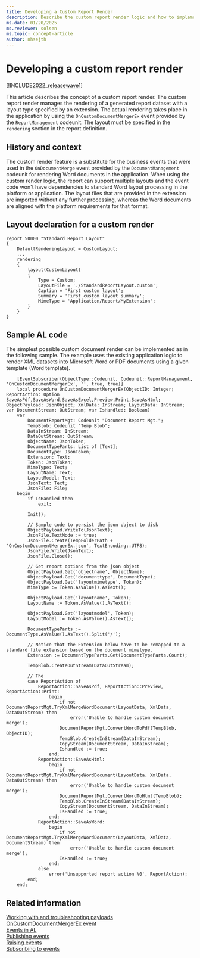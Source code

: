 ```yaml
---
title: Developing a Custom Report Render
description: Describe the custom report render logic and how to implement it in AL code.
ms.date: 01/20/2025
ms.reviewer: solsen
ms.topic: concept-article
author: nhsejth
---
```


# Developing a custom report render

[!INCLUDE[2022_releasewave1](../includes/2022_releasewave1.md)]

This article describes the concept of a custom report render. The custom report render manages the rendering of a generated report dataset with a layout type specified by an extension. The actual rendering takes place in the application by using the `OnCustomDocumentMergerEx` event provided by the `ReportManagement` codeunit. The layout must be specified in the `rendering` section in the report definition.

## History and context

The custom render feature is a substitute for the business events that were used in the `OnDocumentMerge` event provided by the `DocumentManagement` codeunit for rendering Word documents in the application. When using the custom render logic, the report can support multiple layouts and the event code won't have dependencies to standard Word layout processing in the platform or application. The layout files that are provided in the extension are imported without any further processing, whereas the Word documents are aligned with the platform requirements for that format.

## Layout declaration for a custom render

```al
report 50000 "Standard Report Layout"
{
    DefaultRenderingLayout = CustomLayout;
    ...
    rendering
    {
        layout(CustomLayout)
        {
            Type = Custom;
            LayoutFile = './StandardReportLayout.custom';
            Caption = 'First custom layout';
            Summary = 'First custom layout summary';
            MimeType = 'Application/Report/MyExtension';
        }
    }
}
```

## Sample AL code

The simplest possible custom document render can be implemented as in the following sample. The example uses the existing application logic to render XML datasets into Microsoft Word or PDF documents using a given template (Word template).

```al
    [EventSubscriber(ObjectType::Codeunit, Codeunit::ReportManagement, 'OnCustomDocumentMergerEx', '', true, true)]
    local procedure OnCustomDocumentMergerEx(ObjectID: Integer; ReportAction: Option SaveAsPdf,SaveAsWord,SaveAsExcel,Preview,Print,SaveAsHtml; ObjectPayload: JsonObject; XmlData: InStream; LayoutData: InStream; var DocumentStream: OutStream; var IsHandled: Boolean)
    var
        DocumentReportMgt: Codeunit "Document Report Mgt.";
        TempBlob: Codeunit "Temp Blob";
        DataInStream: InStream;
        DataOutStream: OutStream;
        ObjectName: JsonToken;
        DocumentTypeParts: List of [Text];
        DocumentType: JsonToken;
        Extension: Text;
        Token: JsonToken;
        MimeType: Text;
        LayoutName: Text;
        LayoutModel: Text;
        JsonText: Text;
        JsonFile: File;
    begin        
        if IsHandled then
            exit;

        Init();

        // Sample code to persist the json object to disk
        ObjectPayload.WriteTo(JsonText);
        JsonFile.TextMode := true;
        JsonFile.Create(TempFolderPath + 'OnCustomDocumentMergerEx.json', TextEncoding::UTF8);
        JsonFile.Write(JsonText);
        JsonFile.Close();

        // Get report options from the json object
        ObjectPayload.Get('objectname', ObjectName);
        ObjectPayload.Get('documenttype', DocumentType);
        ObjectPayload.Get('layoutmimetype', Token);
        MimeType := Token.AsValue().AsText();

        ObjectPayload.Get('layoutname', Token);
        LayoutName := Token.AsValue().AsText();

        ObjectPayload.Get('layoutmodel', Token);
        LayoutModel := Token.AsValue().AsText();

        DocumentTypeParts := DocumentType.AsValue().AsText().Split('/');
        
        // Notice that the Extension below have to be remapped to a standard file extension based on the document mimetype.
        Extension := DocumentTypeParts.Get(DocumentTypeParts.Count);

        TempBlob.CreateOutStream(DataOutStream);

        // The 
        case ReportAction of
            ReportAction::SaveAsPdf, ReportAction::Preview, ReportAction::Print:
                begin
                    if not DocumentReportMgt.TryXmlMergeWordDocument(LayoutData, XmlData, DataOutStream) then
                        error('Unable to handle custom document merge');
                    DocumentReportMgt.ConvertWordToPdf(TempBlob, ObjectID);
                    TempBlob.CreateInStream(DataInStream);
                    CopyStream(DocumentStream, DataInStream);
                    IsHandled := true;
                end;
            ReportAction::SaveAsHtml:
                begin
                    if not DocumentReportMgt.TryXmlMergeWordDocument(LayoutData, XmlData, DataOutStream) then
                        error('Unable to handle custom document merge');
                    DocumentReportMgt.ConvertWordToHtml(TempBlob);
                    TempBlob.CreateInStream(DataInStream);
                    CopyStream(DocumentStream, DataInStream);
                    IsHandled := true;
                end;
            ReportAction::SaveAsWord:
                begin
                    if not DocumentReportMgt.TryXmlMergeWordDocument(LayoutData, XmlData, DocumentStream) then
                        error('Unable to handle custom document merge');
                    IsHandled := true;
                end;
            else
                error('Unsupported report action %0', ReportAction);
        end;
    end;
```

## Related information

[Working with and troubleshooting payloads](devenv-reports-troubleshoot-printing.md)  
[OnCustomDocumentMergerEx event](devenv-oncustomdocumentmergerEx-event.md)  
[Events in AL](devenv-events-in-al.md)  
[Publishing events](devenv-publishing-events.md)  
[Raising events](devenv-raising-events.md)  
[Subscribing to events](devenv-subscribing-to-events.md)  
